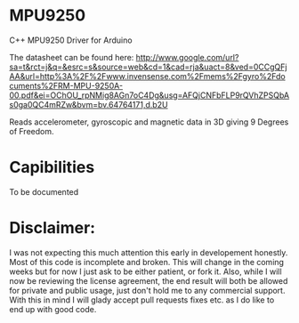MPU9250
=======

C++ MPU9250 Driver for Arduino

The datasheet can be found here: http://www.google.com/url?sa=t&rct=j&q=&esrc=s&source=web&cd=1&cad=rja&uact=8&ved=0CCgQFjAA&url=http%3A%2F%2Fwww.invensense.com%2Fmems%2Fgyro%2Fdocuments%2FRM-MPU-9250A-00.pdf&ei=OChOU_rpNMig8AGn7oC4Dg&usg=AFQjCNFbFLP9rQVhZPSQbAs0ga0QC4mRZw&bvm=bv.64764171,d.b2U

Reads accelerometer, gyroscopic and magnetic data in 3D giving 9 Degrees of Freedom.

Capibilities
======================
To be documented

Disclaimer:
===============

I was not expecting this much attention this early in developement honestly. Most of this code is incomplete and broken. This will change in the coming weeks but for now I just ask to be either patient, or fork it. Also, while I will now be reviewing the license agreement, the end result will both be allowed for private and public usage, just don't hold me to any commercial support. With this in mind I will glady accept pull requests fixes etc. as I do like to end up with good code.